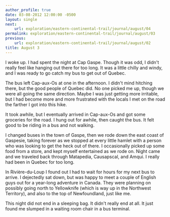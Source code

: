 ```yaml
---
author_profile: true
date: 03-08-2012 12:00:00 -0500
layout: single
next:
    url: exploration/eastern-continental-trail/journal/august/04
permalink: exploration/eastern-continental-trail/journal/august/03
previous:
    url: exploration/eastern-continental-trail/journal/august/02
title: August 3
---
```

I woke up. I had spent the night at Cap Gaspe. Though it was odd, I didn't really feel like hanging out there for too long. It was a little chilly and windy, and I was ready to go catch my bus to get out of Quebec.

The bus left Cap-aux-Os at one in the afternoon. I didn't mind hitching there, but the good people of Quebec did. No one picked me up, though we were all going the same direction. Maybe I was just getting more irritable, but I had become more and more frustrated with the locals I met on the road the farther I got into this hike.

It took awhile, but I eventually arrived in Cap-aux-Os and got some groceries for the road. I hung out for awhile, then caught the bus. It felt good to be riding in a bus and not walking.

I changed buses in the town of Gaspe, then we rode down the east coast of Gaspesie, taking forever as we stopped at every little hamlet with a person who was looking to get the heck out of there. I occasionally picked up some food from a store, and kept myself entertained as we rode on. Night came and we traveled back through Matapedia, Causapscal, and Amqui. I really had been in Quebec for too long.

In Rivière-du-Loup I found out I had to wait for hours for my next bus to arrive. I dejectedly sat down, but was happy to meet a couple of English guys out for a year-long adventure in Canada. They were planning on possibly going north to Yellowknife (which is way up in the Northwest Territory), and also to the top of Newfoundland, just like me.

This night did not end in a sleeping bag. It didn't really end at all. It just found me slumped in a waiting room chair in a bus terminal.